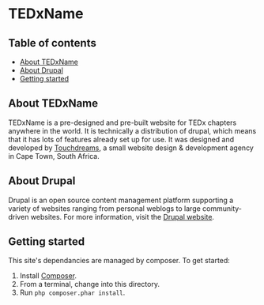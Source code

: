 # TEDxName

## Table of contents

* [About TEDxName](#about-tedxname)
* [About Drupal](#about-drupal)
* [Getting started](#getting-started)


## About TEDxName

TEDxName is a pre-designed and pre-built website for TEDx chapters anywhere in the world.
It is technically a distribution of drupal, which means that it has lots of features already set up for use.
It was designed and developed by [Touchdreams](http://touchdreams.co.za), a small website design & development agency in Cape Town, South Africa.


## About Drupal

Drupal is an open source content management platform supporting a variety of
websites ranging from personal weblogs to large community-driven websites. For
more information, visit the [Drupal website](http://drupal.org/).

## Getting started

This site's dependancies are managed by composer. To get started:
 1. Install [Composer](https://getcomposer.org).
 1. From a terminal, change into this directory.
 1. Run `php composer.phar install`.
